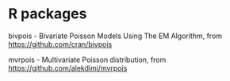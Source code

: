 # R packages
bivpois - Bivariate Poisson Models Using The EM Algorithm, from https://github.com/cran/bivpois

mvrpois - Multivariate Poisson distribution, from https://github.com/alekdimi/mvrpois

